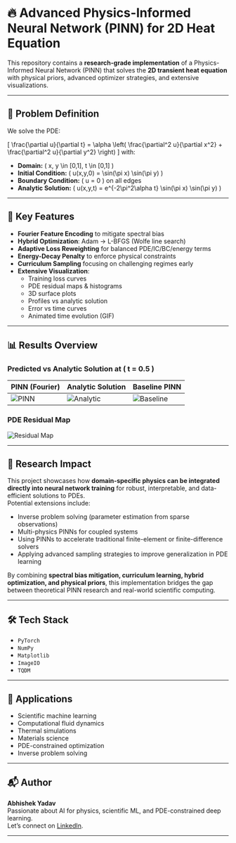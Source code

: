 # 🔥 Advanced Physics-Informed Neural Network (PINN) for 2D Heat Equation

This repository contains a **research-grade implementation** of a Physics-Informed Neural Network (PINN) that solves the **2D transient heat equation** with physical priors, advanced optimizer strategies, and extensive visualizations.

---

## 📐 Problem Definition

We solve the PDE:

\[
\frac{\partial u}{\partial t} = \alpha \left( \frac{\partial^2 u}{\partial x^2} + \frac{\partial^2 u}{\partial y^2} \right)
\]
with:
- **Domain:** \( x, y \in [0,1], t \in [0,1] \)
- **Initial Condition:** \( u(x,y,0) = \sin(\pi x) \sin(\pi y) \)
- **Boundary Condition:** \( u = 0 \) on all edges
- **Analytic Solution:** \( u(x,y,t) = e^{-2\pi^2\alpha t} \sin(\pi x) \sin(\pi y) \)

---

## 🧠 Key Features

- **Fourier Feature Encoding** to mitigate spectral bias  
- **Hybrid Optimization**: Adam → L-BFGS (Wolfe line search)  
- **Adaptive Loss Reweighting** for balanced PDE/IC/BC/energy terms  
- **Energy-Decay Penalty** to enforce physical constraints  
- **Curriculum Sampling** focusing on challenging regimes early  
- **Extensive Visualization**:
  - Training loss curves
  - PDE residual maps & histograms
  - 3D surface plots
  - Profiles vs analytic solution
  - Error vs time curves
  - Animated time evolution (GIF)

---

## 📊 Results Overview

### Predicted vs Analytic Solution at \( t = 0.5 \)
| PINN (Fourier) | Analytic Solution | Baseline PINN |
|---|---|---|
| ![PINN](assets/pinn.png) | ![Analytic](assets/analytic.png) | ![Baseline](assets/baseline.png) |

### PDE Residual Map
![Residual Map](assets/residual.png)

---

## 📖 Research Impact

This project showcases how **domain-specific physics can be integrated directly into neural network training** for robust, interpretable, and data-efficient solutions to PDEs.  
Potential extensions include:
- Inverse problem solving (parameter estimation from sparse observations)  
- Multi-physics PINNs for coupled systems  
- Using PINNs to accelerate traditional finite-element or finite-difference solvers  
- Applying advanced sampling strategies to improve generalization in PDE learning  

By combining **spectral bias mitigation, curriculum learning, hybrid optimization, and physical priors**, this implementation bridges the gap between theoretical PINN research and real-world scientific computing.

---

## 🛠 Tech Stack
- `PyTorch`
- `NumPy`
- `Matplotlib`
- `ImageIO`
- `TQDM`

---

## 📌 Applications
- Scientific machine learning
- Computational fluid dynamics
- Thermal simulations
- Materials science
- PDE-constrained optimization
- Inverse problem solving

---

## 📬 Author
**Abhishek Yadav**  
Passionate about AI for physics, scientific ML, and PDE-constrained deep learning.  
Let’s connect on [LinkedIn](https://www.linkedin.com/).

---
